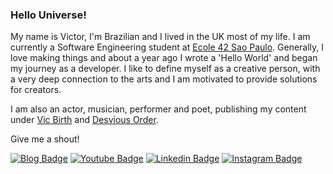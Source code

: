 ### Hello Universe!

My name is Victor, I'm Brazilian and I lived in the UK most of my life. I am currently a Software Engineering student at [Ecole 42 Sao Paulo](https://www.42sp.org.br/). Generally, I love making things and about a year ago I wrote a 'Hello World' and began my journey as a developer. I like to define myself as a creative person, with a very deep connection to the arts and I am motivated to provide solutions for creators.

I am also an actor, musician, performer and poet, publishing my content under [Vic Birth](www.vicbirth.com) and [Desvious Order](https://desvious-order.vercel.app/).

Give me a shout!

[![Blog Badge](https://img.shields.io/badge/Blog-vicbirth.com-black)](https://www.vicbirth.com/poetry-1)
[![Youtube Badge](https://img.shields.io/badge/-Youtube-FF0000?style=flat-square&labelColor=FF0000&logo=youtube&logoColor=white&link=https://www.youtube.com/channel/UCXY1UV15VsWe29G87Pv8dMQ)](https://www.youtube.com/channel/UCXY1UV15VsWe29G87Pv8dMQ)
[![Linkedin Badge](https://img.shields.io/badge/-LinkedIn-blue?style=flat-square&logo=Linkedin&logoColor=white&link=https://www.linkedin.com/in/victor-nascimento-dev/)](https://www.linkedin.com/in/victor-nascimento-dev/)
[![Instagram Badge](https://img.shields.io/badge/-Instagram-pink?style=flat-square&logo=Instagram&logoColor=white&link=https://www.instagram.com/vic_birth/)](https://www.instagram.com/vic_birth/)

<!--
**vix993/vix993** is a ✨ _special_ ✨ repository because its `README.md` (this file) appears on your GitHub profile.

Here are some ideas to get you started:

- 🔭 I’m currently working on ...
- 🌱 I’m currently learning ...
- 👯 I’m looking to collaborate on ...
- 🤔 I’m looking for help with ...
- 💬 Ask me about ...
- 📫 How to reach me: ...
- 😄 Pronouns: ...
- ⚡ Fun fact: ...
-->
